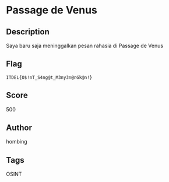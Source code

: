 # Passage de Venus

## Description
Saya baru saja meninggalkan pesan rahasia di Passage de Venus

## Flag
`ITDEL{O$!nT_S4ng@t_M3ny3n@nGk@n!}`

## Score
500

## Author
hombing

## Tags
OSINT

